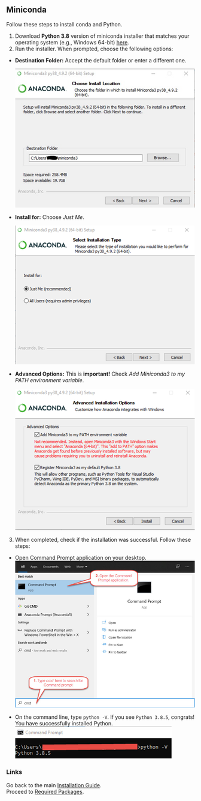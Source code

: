 ## Miniconda

Follow these steps to install conda and Python.

1. Download **Python 3.8** version of miniconda installer that matches your operating system (e.g., Windows 64-bit) [here](https://docs.conda.io/en/latest/miniconda.html).
2. Run the installer. When prompted, choose the following options:

- **Destination Folder:** Accept the default folder or enter a different one.

  ![image](./screenshots/miniconda_install_01.jpg)

- **Install for:** Choose *Just Me*.

  ![image](./screenshots/Screenshot%202021-07-14%20190517.png)

- **Advanced Options:** This is **important!** Check *Add Miniconda3 to my PATH environment variable*.

  ![image](./screenshots/Screenshot%202021-07-14%20190730.png)

3. When completed, check if the installation was successful. Follow these steps:
  - Open Command Prompt application on your desktop.
  ![image](./screenshots/open_command_prompt.jpg)
  
  - On the command line, type `python -V`. If you see `Python 3.8.5`, congrats! You have successfully installed Python.
  ![image](./screenshots/check_python_version.jpg)

### Links
Go back to the main [Installation Guide](./readme.md).<br>
Proceed to [Required Packages](./requirements.md).

